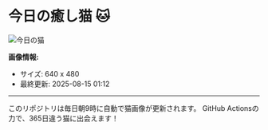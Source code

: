 # 今日の癒し猫 🐱

![今日の猫](https://cdn2.thecatapi.com/images/ci5.jpg)

**画像情報:**
- サイズ: 640 x 480
- 最終更新: 2025-08-15 01:12

---

このリポジトリは毎日朝9時に自動で猫画像が更新されます。
GitHub Actionsの力で、365日違う猫に出会えます！
